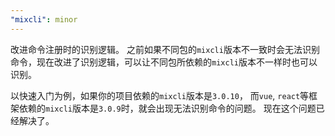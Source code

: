 ```yaml
---
"mixcli": minor
---
```


改进命令注册时的识别逻辑。
之前如果不同包的`mixcli`版本不一致时会无法识别命令，现在改进了识别逻辑，可以让不同包所依赖的`mixcli`版本不一样时也可以识别。

以快速入门为例，如果你的项目依赖的`mixcli`版本是`3.0.10`，
而`vue`, `react`等框架依赖的`mixcli`版本是`3.0.9`时，就会出现无法识别命令的问题。
现在这个问题已经解决了。

